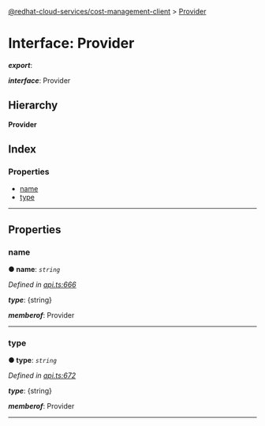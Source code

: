 [@redhat-cloud-services/cost-management-client](../README.md) > [Provider](../interfaces/provider.md)

# Interface: Provider

*__export__*: 

*__interface__*: Provider

## Hierarchy

**Provider**

## Index

### Properties

* [name](provider.md#name)
* [type](provider.md#type)

---

## Properties

<a id="name"></a>

###  name

**● name**: *`string`*

*Defined in [api.ts:666](https://github.com/RedHatInsights/javascript-clients/blob/master/packages/cost-management/api.ts#L666)*

*__type__*: {string}

*__memberof__*: Provider

___
<a id="type"></a>

###  type

**● type**: *`string`*

*Defined in [api.ts:672](https://github.com/RedHatInsights/javascript-clients/blob/master/packages/cost-management/api.ts#L672)*

*__type__*: {string}

*__memberof__*: Provider

___

